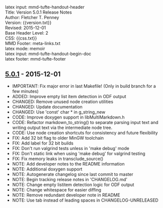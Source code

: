 latex input:  mmd-tufte-handout-header  
Title:  Version 5.0.1 Release Notes  
Author: Fletcher T. Penney  
Version:  {{version.txt}}  
Revised:  2015-12-01  
Base Header Level:  2  
CSS:  {{css.txt}}  
MMD Footer: meta-links.txt  
latex mode: memoir  
latex input:  mmd-tufte-handout-begin-doc  
latex footer: mmd-tufte-footer  


## [5.0.1] - 2015-12-01 ##

*	IMPORTANT: Fix major error in last Makefile! (Only in build branch for a few minutes)
*	ADDED: Improve empty list item detection in ODF output
*	CHANGED: Remove unused node creation utilities
*	CHANGED: Update documentation
*	CHANGED: Use 'const' char * in g_string_new
*	CODE: Improve doxygen support in libMultiMarkdown.h
*	CODE: Refactor markdown_to_string() to separate parsing input text and writing output text via the intermediate node tree.
*	CODE: Use node creation shortcuts for consistency and future flexibility
*	FIX: Add 32 bit flag to older MinGW toolchain
*	FIX: Add label for 32 bit builds
*	FIX: Don't run valgrind tests unless in 'make debug' mode
*	FIX: Don't static link when using 'make debug' for valgrind testing
*	FIX: Fix memory leaks in transclude_source()
*	NOTE: Add developer notes to the README information
*	NOTE: Additional doxygen support
*	NOTE: Autogenerate changelog since last commit to master
*	NOTE: Begin tracking release notes in 'CHANGELOG.md'
*	NOTE: Change empty listitem detection logic for ODF output
*	NOTE: Change whitespace for easier diffing
*	NOTE: Remove redundant developer note in README
*	NOTE: Use tab instead of leading spaces in CHANGELOG-UNRELEASED



[5.0.0]: https://github.com/fletcher/MultiMarkdown-5/releases/tag/5.0
[5.0.1]: https://github.com/fletcher/MultiMarkdown-5/releases/tag/5.0.1
[5.1.0]: https://github.com/fletcher/MultiMarkdown-5/releases/tag/5.1.0
